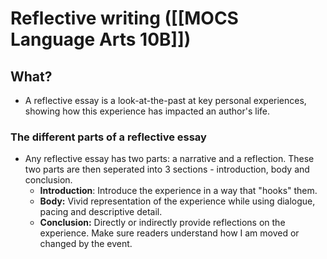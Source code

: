# Reflective writing ([[MOCS Language Arts 10B]])

## What?
- A reflective essay is a look-at-the-past at key personal experiences, showing how this experience has impacted an author's life.

### The different parts of a reflective essay
- Any reflective essay has two parts: a narrative and a reflection. These two parts are then seperated into 3 sections - introduction, body and conclusion.
	- **Introduction**: Introduce the experience in a way that "hooks" them.
	- **Body:** Vivid representation of the experience while using dialogue, pacing and descriptive detail.
	- **Conclusion:** Directly or indirectly provide reflections on the experience. Make sure readers understand how I am moved or changed by the event.
